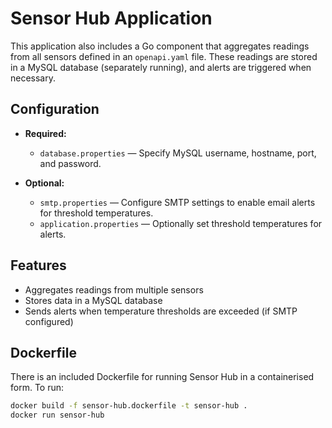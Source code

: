 # Sensor Hub Application

This application also includes a Go component that aggregates readings from all sensors defined in an `openapi.yaml` file. These readings are stored in a MySQL database (separately running), and alerts are triggered when necessary.

## Configuration

- **Required:**

  - `database.properties` — Specify MySQL username, hostname, port, and password.

- **Optional:**
  - `smtp.properties` — Configure SMTP settings to enable email alerts for threshold temperatures.
  - `application.properties` — Optionally set threshold temperatures for alerts.

## Features

- Aggregates readings from multiple sensors
- Stores data in a MySQL database
- Sends alerts when temperature thresholds are exceeded (if SMTP configured)

## Dockerfile

There is an included Dockerfile for running Sensor Hub in a containerised form. To run:

```sh
docker build -f sensor-hub.dockerfile -t sensor-hub .
docker run sensor-hub
```
